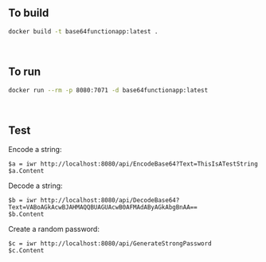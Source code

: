 ## To build

```sh
docker build -t base64functionapp:latest .
```
<br>

## To run

```sh
docker run --rm -p 8080:7071 -d base64functionapp:latest
```
<br>

## Test

Encode a string:
```
$a = iwr http://localhost:8080/api/EncodeBase64?Text=ThisIsATestString
$a.Content
```

Decode a string:
```
$b = iwr http://localhost:8080/api/DecodeBase64?Text=VABoAGkAcwBJAHMAQQBUAGUAcwB0AFMAdAByAGkAbgBnAA==
$b.Content
```

Create a random password:
```
$c = iwr http://localhost:8080/api/GenerateStrongPassword
$c.Content
```